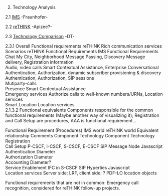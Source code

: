 
2. Technology Analysis

2.1	[IMS](ims.md) -Fraunhofer-

2.2	[reTHINK](rethink.md) -Apizee?-

2.3	[Technology Comparison](tech_comp.md) -DT-

2.3.1	Overall Functional requirements
reTHINK Rich communication services	Scenarios	reTHINK Functional Requirements	IMS Functional Requirements	
Chat	My City, Neighborhood	Message Passing,
Discovery	Message delivery,
Registration information	
Audio, video calls	Smart Contextual Assistance, Enterprise Conversational	Authentication, Authorization, dynamic subscriber provisioning & discovery	Authentication, Authorization,
SIP sessions	
Mutiparty-calls				
Presence	Smart Contextual Assistance			
Emergency services			Authorize calls to well-known numbers/URNs, Location services	
Smart Location			Location services	
2.1.3.2	Functional equivalents
Components responsible for the common functional requirements (Maybe another way of visualizing it); Registration and Call Setup are procedures, AAA is functional requirement…

Functional Requirement (Procedures)	IMS world	reTHINK world	Equivalent relationship	Comments
	Component	Technology	Component	Technology		
Registration						
Call Setup	P-CSCF, I-CSCF, S-CSCF, E-CSCF	SIP	Message Node	Javascript		
Authentication		Diameter				
Authorization		Diameter				
Accounting		Diameter?				
Service Enablement	IFC in S-CSCF	SIP	Hyperties	Javascript		
Location services	Server side: LRF, client side: ?	PDF-LO location objects				

Functional requirements that are not in common: Emergency call recognition, considered for reTHINK follow-up projects.
